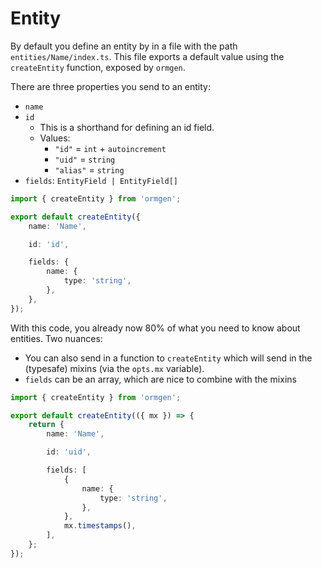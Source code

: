 # Entity

By default you define an entity by in a file with the path `entities/Name/index.ts`. This file exports a default value using the `createEntity` function, exposed by `ormgen`.

There are three properties you send to an entity:

-   `name`
-   `id`
    -   This is a shorthand for defining an id field.
    -   Values:
        -   `"id"` = `int` + `autoincrement`
        -   `"uid"` = `string`
        -   `"alias"` = `string`
-   `fields`: `EntityField | EntityField[]`

```typescript
import { createEntity } from 'ormgen';

export default createEntity({
	name: 'Name',

	id: 'id',

	fields: {
		name: {
			type: 'string',
		},
	},
});
```

With this code, you already now 80% of what you need to know about entities. Two nuances:

-   You can also send in a function to `createEntity` which will send in the (typesafe) mixins (via the `opts.mx` variable).
-   `fields` can be an array, which are nice to combine with the mixins

```ts
import { createEntity } from 'ormgen';

export default createEntity(({ mx }) => {
	return {
		name: 'Name',

		id: 'uid',

		fields: [
			{
				name: {
					type: 'string',
				},
			},
			mx.timestamps(),
		],
	};
});
```
